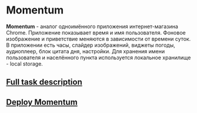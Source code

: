 # Momentum

**Momentum** - аналог одноимённого приложения интернет-магазина Chrome. Приложение показывает время и имя пользователя. Фоновое изображение и приветствие меняются в зависимости от времени суток.
В приложении есть часы, слайдер изображений, виджеты погоды, аудиоплеер, блок цитата дня, настройки. Для хранения имени пользователя и населённого пункта используется локальное хранилище - local storage.

## [Full task description](https://github.com/rolling-scopes-school/tasks/blob/master/tasks/momentum/momentum-stage1.md)

## [Deploy Momentum](https://lappavel.github.io/momentum/)
